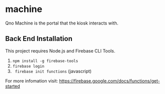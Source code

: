 # machine

Qno Machine is the portal that the kiosk interacts with.

## Back End Installation
This project requires Node.js and Firebase CLI Tools. 
1. ```npm install -g firebase-tools```
2. ```firebase login```
3. ``` firebase init functions``` (javascript)

For more infomation visit: https://firebase.google.com/docs/functions/get-started
